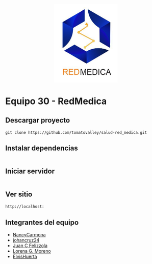 <p align="center">
<img src="https://github.com/tomatovalley/salud-red_medica/blob/master/red-medica.png" width="200" title="Red Medica Logo">
</p>

# Equipo 30 - RedMedica

## Descargar proyecto
```
git clone https://github.com/tomatovalley/salud-red_medica.git
```

## Instalar dependencias
```
```

## Iniciar servidor
```
```

## Ver sitio
```
http://localhost: 
```


## Integrantes del equipo 
- [NancyCarmona](https://github.com/NancyCarmona)
- [johancruz24](https://github.com/johancruz24)
- [Juan C Felizzola](https://github.com/JuanCaDev)
- [Lorena G. Moreno](https://github.com/lorena1m)
- [ElvisHuerta](https://github.com/ElvisHuerta)


